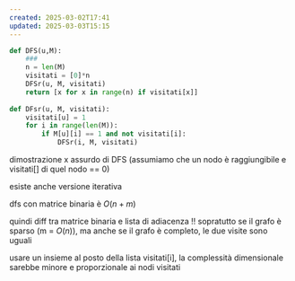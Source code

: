 ```yaml
---
created: 2025-03-02T17:41
updated: 2025-03-03T15:15
---
```

```python
def DFS(u,M):
	###
	n = len(M)
	visitati = [0]*n
	DFSr(u, M, visitati)	
	return [x for x in range(n) if visitati[x]]
	
def DFsr(u, M, visitati):
	visitati[u] = 1
	for i in range(len(M)):
		if M[u][i] == 1 and not visitati[i]:
			DFSr(i, M, visitati)
```

dimostrazione x assurdo di DFS (assumiamo che un nodo è raggiungibile e visitati[] di quel nodo == 0)


esiste anche versione iterativa

dfs con matrice binaria è $O(n+m)$

quindi diff tra matrice binaria e lista di adiacenza !! sopratutto se il grafo è sparso (m = $O(n)$), ma anche se il grafo è completo, le due visite sono uguali

usare un insieme al posto della lista visitati[i], la complessità dimensionale sarebbe minore e proporzionale ai nodi visitati